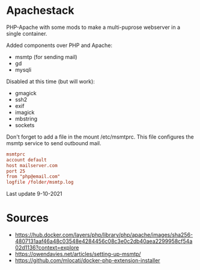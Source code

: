 # Apachestack
 PHP-Apache with some mods to make a multi-puprose webserver in a single container.

Added components over PHP and Apache:
  - msmtp (for sending mail)
  - gd
  - mysqli

Disabled at this time (but will work):
  - gmagick
  - ssh2
  - exif
  - imagick
  - mbstring
  - sockets

Don't forget to add a file in the mount /etc/msmtprc. 
This file configures the msmtp service to send outbound mail.
```conf
msmtprc
account default
host mailserver.com
port 25
from "php@email.com"
logfile /folder/msmtp.log
```

Last update 9-10-2021 

# Sources
  - https://hub.docker.com/layers/php/library/php/apache/images/sha256-4807131aaf46a48c03548e4284456c08c3e0c2db40aea2299958cf54a02d1136?context=explore
  - https://owendavies.net/articles/setting-up-msmtp/
  - https://github.com/mlocati/docker-php-extension-installer
